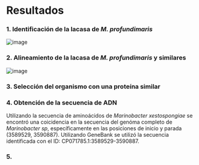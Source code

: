 # Resultados
### 1. Identificación de la lacasa de _M. profundimaris_

![image](https://github.com/user-attachments/assets/e44fdf94-f479-48ae-95be-aa8324fb3b24)

### 2. Alineamiento de la lacasa de _M. profundimaris_ y similares
![image](https://github.com/user-attachments/assets/1e8fc9fe-959c-49d5-a304-0f9d42c66982)

### 3. Selección del organismo con una proteína similar

### 4. Obtención de la secuencia de ADN
Utilizando la secuencia de aminoácidos de _Marinobacter xestospongiae_ se encontró una coicidencia en la secuencia del genóma completo de _Marinobacter sp_, específicamente en las posiciones de inicio y parada (3589529, 3590887). Utilizando GeneBank se utilizó la secuencia identificada con el ID: CP071785.1:3589529-3590887.

### 5.
